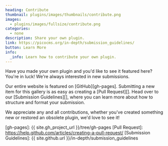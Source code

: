 ```yaml
---
heading: Contribute
thumbnail: plugins/images/thumbnails/contribute.png
images:
  - plugins/images/fullsize/contribute.png
categories:
  - none
description: Share your own plugin.
link: https://picocms.org/in-depth/submission_guidelines/
button: Learn More
info:
  _info: Learn how to contribute your own plugin.
---
```


Have you made your own plugin and you'd like to see it featured here?  You're in luck!  We're always interested in new submissions.

Our entire website is featured on [GitHub][gh-pages].  Submitting a new item for this gallery is as easy as creating a [Pull Request][].  Head over to our [Submission Guidelines][], where you can learn more about how to structure and format your submission.

We appreciate any and all contributions, whether you've created something new or restored an obsolete plugin, we'd love to see it!

[gh-pages]: {{ site.gh_project_url }}/tree/gh-pages
[Pull Request]: https://help.github.com/articles/creating-a-pull-request/
[Submission Guidelines]: {{ site.github.url }}/in-depth/submission_guidelines
